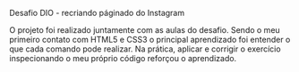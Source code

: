 Desafio DIO - recriando páginado do Instagram

O projeto foi realizado juntamente com as aulas do desafio. 
Sendo o meu primeiro contato com HTML5 e CSS3 o principal aprendizado foi entender o que cada comando pode realizar. Na prática, aplicar e corrigir o exercício inspecionando o meu próprio código reforçou o aprendizado.